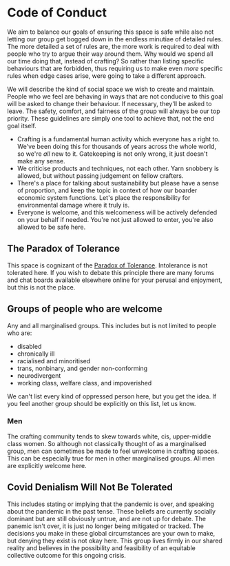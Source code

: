 # Code of Conduct

We aim to balance our goals of ensuring this space is safe while also not letting our group get bogged down in the endless minutiae of detailed rules. The more detailed a set of rules are, the more work is required to deal with people who try to argue their way around them. Why would we spend all our time doing that, instead of crafting? So rather than listing specific behaviours that are forbidden, thus requiring us to make even _more_ specific rules when edge cases arise, were going to take a different approach.

We will describe the kind of social space we wish to create and maintain. People who we feel are behaving in ways that are not conducive to this goal will be asked to change their behaviour. If necessary, they'll be asked to leave. The safety, comfort, and fairness of the group will always be our top priority. These guidelines are simply one tool to achieve that, not the end goal itself.

- Crafting is a fundamental human activity which everyone has a right to. We've been doing this for thousands of years across the whole world, so we're _all_ new to it. Gatekeeping is not only wrong, it just doesn't make any sense.
- We criticise products and techniques, not each other. Yarn snobbery is allowed, but without passing judgement on fellow crafters.
- There's a place for talking about sustainability but please have a sense of proportion, and keep the topic in context of how our boarder economic system functions. Let's place the responsibility for environmental damage where it truly is.
- Everyone is welcome, and this welcomeness will be actively defended on your behalf if needed. You're not just allowed to enter, you're also allowed to be safe here.

## The Paradox of Tolerance

This space is cognizant of the [Paradox of Tolerance][tolerance]. Intolerance is not tolerated here. If you wish to debate this principle there are many forums and chat boards available elsewhere online for your perusal and enjoyment, but this is not the place.

## Groups of people who are welcome

Any and all marginalised groups. This includes but is not limited to people who are:
- disabled
- chronically ill
- racialised and minoritised
- trans, nonbinary, and gender non-conforming
- neurodivergent
- working class, welfare class, and impoverished

We can't list every kind of oppressed person here, but you get the idea. If you feel another group should be explicitly on this list, let us know.

### Men

The crafting community tends to skew towards white, cis, upper-middle class women. So although not classically thought of as a marginalised group, men can sometimes be made to feel unwelcome in crafting spaces. This can be especially true for men in other marginalised groups. All men are explicitly welcome here.

## Covid Denialism Will Not Be Tolerated

This includes stating or implying that the pandemic is over, and speaking about the pandemic in the past tense. These beliefs are currently socially dominant but are still obviously untrue, and are not up for debate. The panemic isn't over, it is just no longer being mitigated or tracked. The decisions you make in these global circumstances are your own to make, but denying they exist is not okay here. This group lives firmly in our shared reality and believes in the possibility and feasibility of an equitable collective outcome for this ongoing crisis.

[tolerance]: https://en.wikipedia.org/wiki/Paradox_of_tolerance#:~:text=The%20paradox%20of%20tolerance%20states,or%20destroyed%20by%20the%20intolerant.
